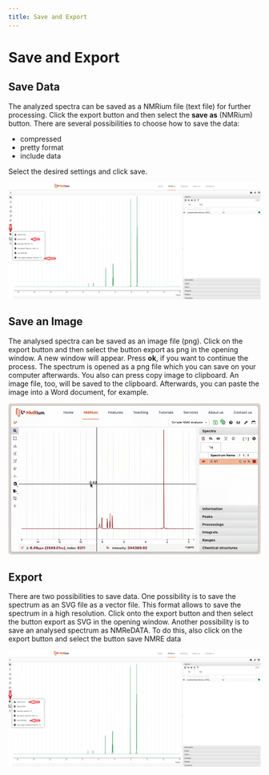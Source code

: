 ```yaml
---
title: Save and Export
---
```


# Save and Export

## Save Data

The analyzed spectra can be saved as a NMRium file (text file) for further processing. Click the export button and then select the **save as** (NMRium) button. There are several possibilities to choose how to save the data:

- compressed
- pretty format
- include data

Select the desired settings and click save.

![](./Export_as_an_image.svg)

## Save an Image

The analysed spectra can be saved as an image file (png). Click on the export button and then select the button export as png in the opening window. A new window will appear. Press **ok**, if you want to continue the process. The spectrum is opened as a png file which you can save on your computer afterwards. You also can press copy image to clipboard. An image file, too, will be saved to the clipboard. Afterwards, you can paste the image into a Word document, for example.

![](./export_as_png.gif)

## Export

There are two possibilities to save data. One possibility is to save the spectrum as an SVG file as a vector file. This format allows to save the spectrum in a high resolution. Click onto the export button and then select the button export as SVG in the opening window. Another possibility is to save an analysed spectrum as NMReDATA. To do this, also click on the export button and select the button save NMRE data

![](./Export.svg)
